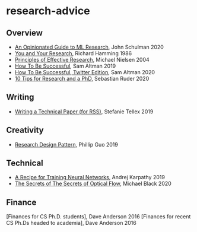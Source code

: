 # research-advice

## Overview

- [An Opinionated Guide to ML Research](http://joschu.net/blog/opinionated-guide-ml-research.html), John Schulman 2020
- [You and Your Research](http://www.cs.virginia.edu/~robins/YouAndYourResearch.html), Richard Hamming 1986
- [Principles of Effective Research](http://michaelnielsen.org/blog/principles-of-effective-research/), Michael Nielsen 2004
- [How To Be Successful](http://blog.samaltman.com/how-to-be-successful), Sam Altman 2019
- [How To Be Successful, Twitter Edition](https://threader.app/thread/1214274038933020672), Sam Altman 2020
- [10 Tips for Research and a PhD](https://ruder.io/10-tips-for-research-and-a-phd/), Sebastian Ruder 2020

## Writing
- [Writing a Technical Paper (for RSS)](https://h2r.cs.brown.edu/writing-a-technical-paper/), Stefanie Tellex 2019

## Creativity
- [Research Design Pattern](http://pgbovine.net/research-design-patterns.htm), Phillip Guo 2019

## Technical
- [A Recipe for Training Neural Networks](http://karpathy.github.io/2019/04/25/recipe/), Andrej Karpathy 2019
- [The Secrets of The Secrets of Optical Flow](https://perceiving-systems.blog/en/post/the-secrets-of-the-secrets-of-optical-flow), Michael Black 2020

## Finance
[Finances for CS Ph.D. students], Dave Anderson 2016
[Finances for recent CS Ph.Ds headed to academia], Dave Anderson 2016
